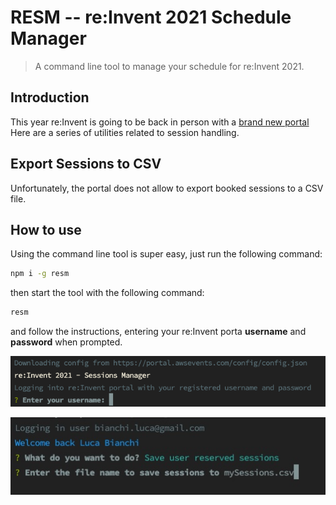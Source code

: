 # RESM -- re:Invent 2021 Schedule Manager
> A command line tool to manage your schedule for re:Invent 2021.

## Introduction 
This year re:Invent is going to be back in person with a [brand new portal](https://portal.awsevents.com/events/reInvent2021/dashboard)
Here are a series of utilities related to session handling.

## Export Sessions to CSV
Unfortunately, the portal does not allow to export booked sessions to a CSV file.

## How to use

Using the command line tool is super easy, just run the following command:

```bash
npm i -g resm
```

then start the tool with the following command:

```bash
resm
```
and follow the instructions, entering your re:Invent porta **username** and **password** when prompted.

![Cli01](./images/cli01.png)

![Cli02](./images/cli02.png)

